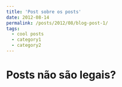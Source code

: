 ```yaml
---
title: 'Post sobre os posts'
date: 2012-08-14
permalink: /posts/2012/08/blog-post-1/
tags:
  - cool posts
  - category1
  - category2
---
```




Posts não são legais?
 ======
 
<!-- You can have many headings -->


